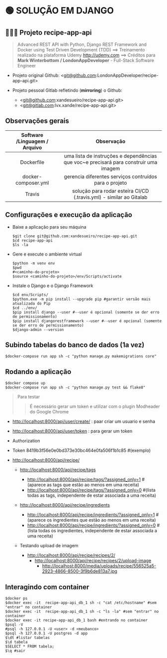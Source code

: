 # 🟢 SOLUÇÃO EM DJANGO

## 🍪🥂🥩 Projeto recipe-app-api

  > Advanced REST API with Python, Django REST Framework and Docker using Test Driven Development (TDD)
  ==> Treinamento realizado na plataforma Udemy <http://udemy.com>
  ==> Créditos para **Mark Winterbottom / LondonAppDeveloper** - Full-Stack Software Engineer

- Projeto original
Github: <git@github.com:LondonAppDeveloper/recipe-app-api.git>

- Projeto pessoal
Gitlab refletindo (**mirroring**) o Github:
  - <git@github.com:xandesueiro/recipe-app-api.git>
  - <git@gitlab.com:lvx.xande/recipe-app-api.git>

## Observações gerais

| Software /Linguagem / Arquivo  | Observação  |
| :---------------: |:---------------:|
| Dockerfile      | uma lista de instruções e dependências que voc~e precisará para construir uma imagem |
| docker-composer.yml   | gerencia diferentes serviços contruídos para o projeto  |
| Travis   | solução para rodar esteira CI/CD (.travis.yml) - similar ao Gitalab  |

## Configurações e execução da aplicação

- Baixe a aplicação para seu máquina

  ```shell
  $git clone git@github.com:xandesueiro/recipe-app-api.git
  $cd recipe-app-api
  $ls -la
  ```

- Gere e execute o ambiente virtual

  ```shell
  $python -m venv env
  $pwd
  #<caminho-do-projeto>
  $source <caminho-do-projeto>/env/Scripts/activate
  ```

- Instale o Django e o Django Framework

  ```shell
  $cd env/Scripts/
  $python.exe -m pip install --upgrade pip #garantir versão mais atualizada do Pip
  $cd ../env/
  $pip install django --user #--user é opcional (somente se der erro de permissionamento)
  $pip install djangorestframework --user #--user é opcional (somente se der erro de permissionamento)
  $django-admin --version
  ```

## Subindo tabelas do banco de dados (1a vez)

  ```shell
  $docker-compose run app sh -c "python manage.py makemigrations core"
  ```

## Rodando a aplicação

  ```shel
  $docker compose up
  $docker-compose run app sh -c "python manage.py test && flake8"
  ```

  > Para testar
  >> É necessário gerar um token e utilizar com o plugin Modheader do Google Chrome

- <http://localhost:8000/api/user/create/> : paar criar um usuario e senha
- <http://localhost:8000/api/user/token> : para gerar um token
- Authorization
- Token 8419b3f56e0e0bd373e30bc464e0fa506f1b1c85 #(exemplo)

- <http://localhost:8000/api/recipe/>

  - <http://localhost:8000/api/recipe/tags>
    - <http://localhost:8000/api/recipe/tags/?assigned_only=1> #(aparece as tags que estão ao menos em uma receita)
    - <http://localhost:8000/api/recipe/tags/?assigned_only=0> #(lista todas as tags, independente de estar associada a uma receita)

  - <http://localhost:8000/api/recipe/ingredients>
    - <http://localhost:8000/api/recipe/ingredients/?assigned_only=1> #(aparece os ingredientes que estão ao menos em uma receita)
    - <http://localhost:8000/api/recipe/ingredients/?assigned_only=0> #(lista todas os ingredientes, independente de estar associada a uma receita)

  - Testando upload de imagem
    - <http://localhost:8000/api/recipe/recipes/2/>
      - <http://localhost:8000/api/recipe/recipes/2/upload-image>
        - <http://localhost:8000/media/uploads/recipe/556525a5-2923-4866-8500-3f9b6de813a7.jpg>

## Interagindo com  container

  ```shell
  $docker ps
  $docker exec -it  recipe-app-api_db_1 sh -c "cat /etc/hostname" #sem "entrar" no container
  $docker exec -it  recipe-app-api_db_1 sh -c "ls -la" #sem "entrar" no container
  $docker exec -it recipe-app-api_db_1 bash #entrando no container
  $psql -V
  #psql -h 127.0.0.1 -U <user> -d <meubanco>
  $psql -h 127.0.0.1 -U postgres -d app
  $\dt #listar tabelas
  $\d tabela
  $SELECT * FROM tabela;
  $\q #sair
  ```
